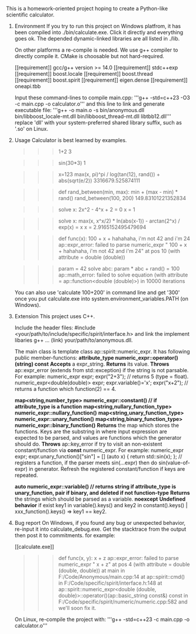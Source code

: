 This is a homework-oriented project hoping to create a Python-like scientific calculator.

1. Environment
   If you try to run this project on Windows platfrom, it has been compiled into ./bin/calculate.exe.
   Click it directly and everything goes ok. The depended dynamic-linked libraries are all listed in ./lib.

   On other platforms a re-compile is needed. We use g++ compiler to directly compile it. CMake is choosable but not hard-required.
   
   [[requirement]] gcc/g++ version >= 14.0
   [[requirement]] stdc++exp
   [[requirement]] boost.locale
   [[requirement]] boost.thread
   [[requirement]] boost.spirit
   [[requirement]] eigen.dense
   [[requirement]] oneapi.tbb

   Input these command-lines to compile main.cpp:
     '''g++ -std=c++23 -O3 -c main.cpp -o calculator.o'''
   and this line to link and generate executable file:
     '''g++ -o main.o -s bin/anonymous.dll bin/libboost_locale-mt.dll bin/libboost_thread-mt.dll libtbb12.dll'''
   replace 'dll' with your system-preferred shared library suffix, such as '.so' on Linux.


2. Usage
   Calculator is best learned by examples.

   >>> 1+2
   >>> 3

   >>> sin(30*3)
   >>> 1

   >>> x=123
   >>> max(x, pi)^pi / log(tan(12), rand()) + abs(sqrt(e/2))
   >>> 3316679.525874111

   >>> def rand_between(min, max): min + (max - min) * rand()
   >>> rand_between(100, 200)
   >>> 149.83101221352834

   >>> solve x: 2x^2 - 4^x + 2 = 0
   >>> x = 1
   
   >>> solve x: max(x, x^x/2) * ln(abs(x-1)) - arctan(2^x) / exp(x) = x
   >>> x = 2.9165152495479694

   >>> def func(x): 100 + x + hahahaha, i'm not 42 and i'm 24
   >>> ap::expr_error: failed to parse numeric_expr " 100 + x + hahahaha, i'm not 42 and i'm 24" at pos 10 (with attribute = double (double))

   >>> param = 42
   >>> solve abc: param * abc + rand() = 100
   >>> ap::math_error: failed to solve equation (with attribute = ap::function<double (double)>) in 10000 iterations

   You can also use 'calculate 100+200' in command line and get '300' once you put calculate.exe into system.environment_variables.PATH (on Windows).


3. Extension
   This project uses C++.
   
   Include the header files:
   #include <your/path/to/include/specific/spirit/interface.h>
   and link the implement libaries
   g++ ... (link) your/path/to/anonymous.dll.

   The main class is template <typename attribute_type> class ap::spirit::numeric_expr. It has following public member-functions:
   **attribute_type numeric_expr::operator() (string) const**
   **Accepts** a expr_string.
   **Returns** its value.
   **Throws** ap::expr_error (extends from std::exception) if the string is not parsable.
   For example:
      numeric_expr<float> expr; expr("2+3"); // returns 5 (type = float).
      numeric_expr<double(double)> expr; expr.variable()='x'; expr("x+2"); // returns a function which function(2) == 4.


   **map<string,number_type>           numeric_expr::constant() // if attribute_type is a function**
   **map<string,nullary_function_type> numeric_expr::nullary_function()**
   **map<string,unary_function_type>   numeric_expr::unary_function()**
   **map<string,binary_function_type>  numeric_expr::binary_function()**
   **Returns** the map which stores the functions. Keys are the substring in where input expression are expected to be parsed, and values are functions which the generator should do.
   **Throws** ap::key_error if try to visit an non-existent constant/function via **const** numeric_expr.
   For example:
      numeric_expr<float> expr; expr.unary_function()["sin"] = [] (auto x) { return std::sin(x); }; // registers a function, if the parser meets sin(...expr) then do sin(value-of-expr) in generator.
   Refresh the registered constant/function if keys are repeated.

   **auto numeric_expr::variable() // returns string if attribute_type is unary_function, pair<string> if binary, and deleted if not function-type**
   **Returns** the strings which should be parsed as a variable.
   **noexcept**
   **Undefined behavior** if exist key1 in variable().keys() and key2 in constant().keys() | xxx_function().keys() => key1 == key2.   
   

4. Bug report
   On Windows, if you found any bug or unexpected behavior, re-input it into calculate_debug.exe. Get the stacktrace from the output then post it to commitments.
   for example:
   
   [[calculate.exe]]
   >>> def func(x, y): x + z
   >>> ap::expr_error: failed to parse numeric_expr " x + z" at pos 4 (with attribute = double (double, double))
      at main in F:/Code/Anonymous/main.cpp:14
      at ap::spirit::cmd() in F:/Code/specific/spirit/interface.h:148
      at ap::spirit::numeric_expr<double (double, double)>::operator()(ap::basic_string<char> const&) const in F:/Code/specific/spirit/numeric/numeric.cpp:582
   and we'll soon fix it.
   
   On Linux, re-compile the project with:
     '''g++ -std=c++23 -c main.cpp -o calculator.o'''
   
   
   


